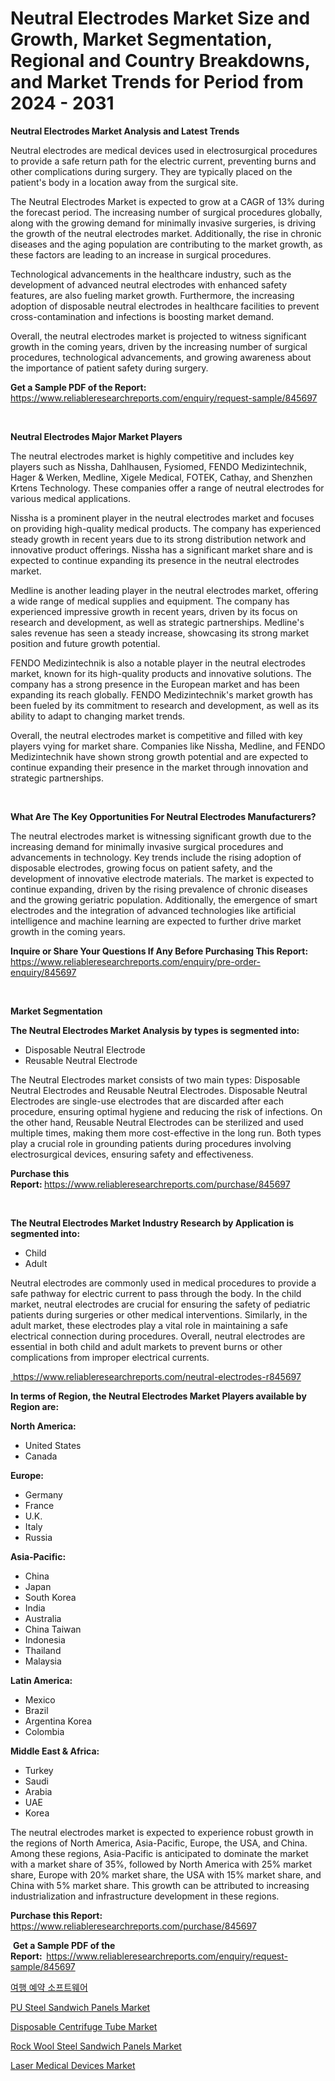 <p><h1>Neutral Electrodes Market Size and Growth, Market Segmentation, Regional and Country Breakdowns, and Market Trends for Period from 2024 -  2031</h1></p><p><strong>Neutral Electrodes Market Analysis and Latest Trends</strong></p>
<p><p>Neutral electrodes are medical devices used in electrosurgical procedures to provide a safe return path for the electric current, preventing burns and other complications during surgery. They are typically placed on the patient's body in a location away from the surgical site.</p><p>The Neutral Electrodes Market is expected to grow at a CAGR of 13% during the forecast period. The increasing number of surgical procedures globally, along with the growing demand for minimally invasive surgeries, is driving the growth of the neutral electrodes market. Additionally, the rise in chronic diseases and the aging population are contributing to the market growth, as these factors are leading to an increase in surgical procedures.</p><p>Technological advancements in the healthcare industry, such as the development of advanced neutral electrodes with enhanced safety features, are also fueling market growth. Furthermore, the increasing adoption of disposable neutral electrodes in healthcare facilities to prevent cross-contamination and infections is boosting market demand.</p><p>Overall, the neutral electrodes market is projected to witness significant growth in the coming years, driven by the increasing number of surgical procedures, technological advancements, and growing awareness about the importance of patient safety during surgery.</p></p>
<p><strong>Get a Sample PDF of the Report:&nbsp;</strong> <a href="https://www.reliableresearchreports.com/enquiry/request-sample/845697">https://www.reliableresearchreports.com/enquiry/request-sample/845697</a></p>
<p>&nbsp;</p>
<p><strong>Neutral Electrodes Major Market Players</strong></p>
<p><p>The neutral electrodes market is highly competitive and includes key players such as Nissha, Dahlhausen, Fysiomed, FENDO Medizintechnik, Hager & Werken, Medline, Xigele Medical, FOTEK, Cathay, and Shenzhen Krtens Technology. These companies offer a range of neutral electrodes for various medical applications.</p><p>Nissha is a prominent player in the neutral electrodes market and focuses on providing high-quality medical products. The company has experienced steady growth in recent years due to its strong distribution network and innovative product offerings. Nissha has a significant market share and is expected to continue expanding its presence in the neutral electrodes market.</p><p>Medline is another leading player in the neutral electrodes market, offering a wide range of medical supplies and equipment. The company has experienced impressive growth in recent years, driven by its focus on research and development, as well as strategic partnerships. Medline's sales revenue has seen a steady increase, showcasing its strong market position and future growth potential.</p><p>FENDO Medizintechnik is also a notable player in the neutral electrodes market, known for its high-quality products and innovative solutions. The company has a strong presence in the European market and has been expanding its reach globally. FENDO Medizintechnik's market growth has been fueled by its commitment to research and development, as well as its ability to adapt to changing market trends.</p><p>Overall, the neutral electrodes market is competitive and filled with key players vying for market share. Companies like Nissha, Medline, and FENDO Medizintechnik have shown strong growth potential and are expected to continue expanding their presence in the market through innovation and strategic partnerships.</p></p>
<p>&nbsp;</p>
<p><strong>What Are The Key Opportunities For Neutral Electrodes Manufacturers?</strong></p>
<p><p>The neutral electrodes market is witnessing significant growth due to the increasing demand for minimally invasive surgical procedures and advancements in technology. Key trends include the rising adoption of disposable electrodes, growing focus on patient safety, and the development of innovative electrode materials. The market is expected to continue expanding, driven by the rising prevalence of chronic diseases and the growing geriatric population. Additionally, the emergence of smart electrodes and the integration of advanced technologies like artificial intelligence and machine learning are expected to further drive market growth in the coming years.</p></p>
<p><strong>Inquire or Share Your Questions If Any Before Purchasing This Report:</strong> <a href="https://www.reliableresearchreports.com/enquiry/pre-order-enquiry/845697">https://www.reliableresearchreports.com/enquiry/pre-order-enquiry/845697</a></p>
<p>&nbsp;</p>
<p><strong>Market Segmentation</strong></p>
<p><strong>The Neutral Electrodes Market Analysis by types is segmented into:</strong></p>
<p><ul><li>Disposable Neutral Electrode</li><li>Reusable Neutral Electrode</li></ul></p>
<p><p>The Neutral Electrodes market consists of two main types: Disposable Neutral Electrodes and Reusable Neutral Electrodes. Disposable Neutral Electrodes are single-use electrodes that are discarded after each procedure, ensuring optimal hygiene and reducing the risk of infections. On the other hand, Reusable Neutral Electrodes can be sterilized and used multiple times, making them more cost-effective in the long run. Both types play a crucial role in grounding patients during procedures involving electrosurgical devices, ensuring safety and effectiveness.</p></p>
<p><strong>Purchase this Report:&nbsp;</strong><a href="https://www.reliableresearchreports.com/purchase/845697">https://www.reliableresearchreports.com/purchase/845697</a></p>
<p>&nbsp;</p>
<p><strong>The Neutral Electrodes Market Industry Research by Application is segmented into:</strong></p>
<p><ul><li>Child</li><li>Adult</li></ul></p>
<p><p>Neutral electrodes are commonly used in medical procedures to provide a safe pathway for electric current to pass through the body. In the child market, neutral electrodes are crucial for ensuring the safety of pediatric patients during surgeries or other medical interventions. Similarly, in the adult market, these electrodes play a vital role in maintaining a safe electrical connection during procedures. Overall, neutral electrodes are essential in both child and adult markets to prevent burns or other complications from improper electrical currents.</p></p>
<p><a href="https://www.reliableresearchreports.com/neutral-electrodes-r845697">&nbsp;https://www.reliableresearchreports.com/neutral-electrodes-r845697</a></p>
<p><strong>In terms of Region, the Neutral Electrodes Market Players available by Region are:</strong></p>
<p>
    <p> <strong> North America: </strong>
        <ul>
            <li>United States</li>
            <li>Canada</li>
        </ul>
        </p> 
    <p> <strong> Europe: </strong>
        <ul>
            <li>Germany</li>
            <li>France</li>
            <li>U.K.</li>
            <li>Italy</li>
            <li>Russia</li>
        </ul>
        </p> 
    <p> <strong> Asia-Pacific: </strong>
        <ul>
            <li>China</li>
            <li>Japan</li>
            <li>South Korea</li>
            <li>India</li>
            <li>Australia</li>
            <li>China Taiwan</li>
            <li>Indonesia</li>
            <li>Thailand</li>
            <li>Malaysia</li>
        </ul>
        </p> 
    <p> <strong> Latin America: </strong>
        <ul>
            <li>Mexico</li>
            <li>Brazil</li>
            <li>Argentina Korea</li>
            <li>Colombia</li>
        </ul>
        </p> 
    <p> <strong> Middle East & Africa: </strong>
        <ul>
            <li>Turkey</li>
            <li>Saudi</li>
            <li>Arabia</li>
            <li>UAE</li>
            <li>Korea</li>
        </ul>
    </p>
    </p>
<p><p>The neutral electrodes market is expected to experience robust growth in the regions of North America, Asia-Pacific, Europe, the USA, and China. Among these regions, Asia-Pacific is anticipated to dominate the market with a market share of 35%, followed by North America with 25% market share, Europe with 20% market share, the USA with 15% market share, and China with 5% market share. This growth can be attributed to increasing industrialization and infrastructure development in these regions.</p></p>
<p><strong>Purchase this Report: </strong><a href="https://www.reliableresearchreports.com/purchase/845697">https://www.reliableresearchreports.com/purchase/845697</a></p>
<p>&nbsp;<strong>Get a Sample PDF of the Report:&nbsp;&nbsp;</strong><a href="https://www.reliableresearchreports.com/enquiry/request-sample/845697">https://www.reliableresearchreports.com/enquiry/request-sample/845697</a></p>
<p><strong></strong></p>
<p><p><a href="https://github.com/akzkkws047661437/Market-Research-Report-List-2/blob/main/503896245201.md">여행 예약 소프트웨어</a></p><p><a href="https://issuu.com/reportprime-2/docs/pu-steel-sandwich-panels-market-size-2030.pptx">PU Steel Sandwich Panels Market</a></p><p><a href="https://github.com/joannagoyvaerts/Market-Research-Report-List-2/blob/main/disposable-centrifuge-tube-market.md">Disposable Centrifuge Tube Market</a></p><p><a href="https://issuu.com/reportprime-2/docs/rock-wool-steel-sandwich-panels-market-size-2030.p">Rock Wool Steel Sandwich Panels Market</a></p><p><a href="https://github.com/lubmix/Market-Research-Report-List-2/blob/main/laser-medical-devices-market.md">Laser Medical Devices Market</a></p></p>